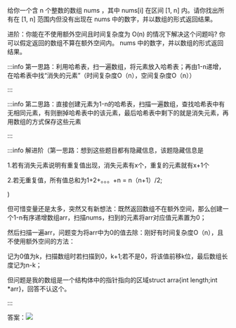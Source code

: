 给你一个含 n 个整数的数组 nums ，其中 nums[i] 在区间 [1, n] 内。请你找出所有在 [1, n] 范围内但没有出现在 nums 中的数字，并以数组的形式返回结果。

进阶：你能在不使用额外空间且时间复杂度为 O(n) 的情况下解决这个问题吗? 你可以假定返回的数组不算在额外空间内。 nums 中的数字，并以数组的形式返回结果。

:::info
第一思路：利用哈希表，扫一遍数组，将元素放入哈希表；再由1-n递增，在哈希表中找“消失的元素”（时间复杂度O（n），空间复杂度O（n））

:::

:::info
第二思路：直接创建元素为1-n的哈希表，扫描一遍数组，查找哈希表中有无相同元素，有则删掉哈希表中的该元素，最后哈希表中剩下的就是消失元素，再用数组的方式保存这些元素

:::

:::info
解进阶（第一思路：想到这些题目都有隐藏信息，该题隐藏信息是

1.若有消失元素说明有重复值出现，消失元素有x个，重复的元素就有x+1个

2.若无重复值，所有值总和为1+2+。。。+n = n（n+1）/2;

)

但可惜变量还是太多，突然又有新想法：既然返回数组不在额外空间，那么创建一个1-n有序递增数组arr，扫描nums，扫到的元素将arr对应值元素置为0；

然后扫描一遍arr，问题变为将arr中为0的值去除：刚好有时间复杂度O（n），且不使用额外空间的方法：

记为0值为k，扫描数组时若扫描到0，k+1;若不是0，将该值前移k位，最后数组长度记为n-k；



但问题是我的数组是一个结构体中的指针指向的区域struct arra{int length;int *arr}，回答不认这个。

:::

答案：![](https://cdn.nlark.com/yuque/0/2024/png/25562551/1727682331472-8e69a6dd-94b7-46f1-9c6a-ae7436013cfb.png)

